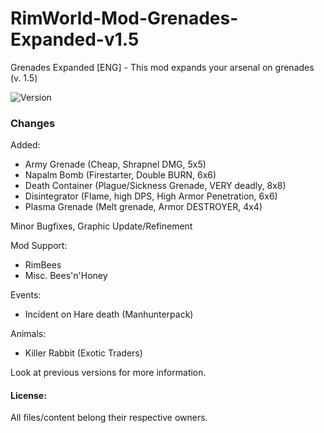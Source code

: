 # RimWorld-Mod-Grenades-Expanded-v1.5
Grenades Expanded [ENG] - This mod expands your arsenal on grenades (v. 1.5)

<img src="https://camo.githubusercontent.com/1e4f97e52db576a793e373a27c2de38c026bb3f1/68747470733a2f2f696d672e736869656c64732e696f2f62616467652f52696d776f726c642d312e302d677265656e2e737667" alt="Version" data-canonical-src="https://img.shields.io/badge/Rimworld-1.0-green.svg" style="max-width:100%;"></a>

### Changes

Added:
 - Army Grenade (Cheap, Shrapnel DMG, 5x5)
 - Napalm Bomb (Firestarter, Double BURN, 6x6) 
 - Death Container (Plague/Sickness Grenade, VERY deadly, 8x8)
 - Disintegrator (Flame, high DPS, High Armor Penetration, 6x6)
 - Plasma Grenade (Melt grenade, Armor DESTROYER, 4x4)

Minor Bugfixes,
Graphic Update/Refinement

Mod Support:
 - RimBees
 - Misc. Bees'n'Honey

Events:
- Incident on Hare death (Manhunterpack)

Animals:
- Killer Rabbit (Exotic Traders)

Look at previous versions for more information.

#### License:
All files/content belong their respective owners.
